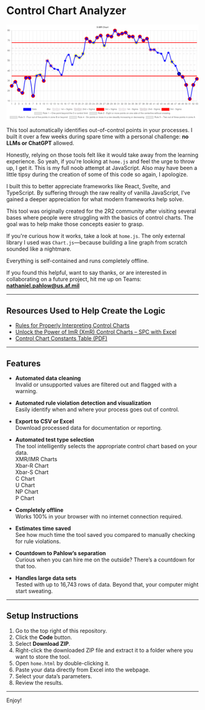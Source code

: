 # Control Chart Analyzer

<p align="center">
    <img src="static/canvas.png" alt="Example of Analyzer">
</p>

This tool automatically identifies out-of-control points in your processes. I built it over a few weeks during spare time with a personal challenge: **no LLMs or ChatGPT** allowed.

Honestly, relying on those tools felt like it would take away from the learning experience. So yeah, if you're looking at `home.js` and feel the urge to throw up, I get it. This is my full noob attempt at JavaScript. Also may have been a little tipsy during the creation of some of this code so again, I apologize.

I built this to better appreciate frameworks like React, Svelte, and TypeScript. By suffering through the raw reality of vanilla JavaScript, I’ve gained a deeper appreciation for what modern frameworks help solve.

This tool was originally created for the 2R2 community after visiting several bases where people were struggling with the basics of control charts. The goal was to help make those concepts easier to grasp.

If you're curious how it works, take a look at `home.js`. The only external library I used was `Chart.js`—because building a line graph from scratch sounded like a nightmare.

Everything is self-contained and runs completely offline.

If you found this helpful, want to say thanks, or are interested in collaborating on a future project, hit me up on Teams:  
**nathaniel.pahlow@us.af.mil**

---

## Resources Used to Help Create the Logic

- [Rules for Properly Interpreting Control Charts](https://www.pharmaceuticalonline.com/doc/rules-for-properly-interpreting-control-charts-0001)
- [Unlock the Power of ImR (XmR) Control Charts – SPC with Excel](https://www.youtube.com/watch?app=desktop&v=cIP4PcGlZyM)
- [Control Chart Constants Table (PDF)](https://www.bessegato.com.br/UFJF/resources/table_of_control_chart_constants_old.pdf)

---

## Features

- **Automated data cleaning**  
  Invalid or unsupported values are filtered out and flagged with a warning.

- **Automated rule violation detection and visualization**  
  Easily identify when and where your process goes out of control.

- **Export to CSV or Excel**  
  Download processed data for documentation or reporting.

- **Automated test type selection**  
  The tool intelligently selects the appropriate control chart based on your data.  
   XMR/IMR Charts  
   Xbar-R Chart  
   Xbar-S Chart  
   C Chart  
   U Chart  
   NP Chart  
   P Chart

- **Completely offline**  
  Works 100% in your browser with no internet connection required.

- **Estimates time saved**  
  See how much time the tool saved you compared to manually checking for rule violations.

- **Countdown to Pahlow’s separation**  
  Curious when you can hire me on the outside? There’s a countdown for that too.

- **Handles large data sets**  
  Tested with up to 16,743 rows of data. Beyond that, your computer might start sweating.

---

## Setup Instructions

1. Go to the top right of this repository.
2. Click the **Code** button.
3. Select **Download ZIP**.
4. Right-click the downloaded ZIP file and extract it to a folder where you want to store the tool.
5. Open `home.html` by double-clicking it.
6. Paste your data directly from Excel into the webpage.
7. Select your data’s parameters.
8. Review the results.

---

Enjoy!
